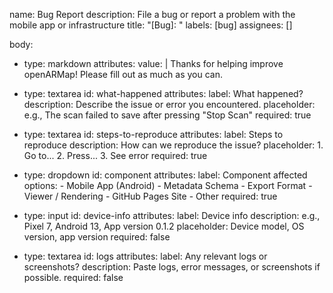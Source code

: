 name: Bug Report
description: File a bug or report a problem with the mobile app or infrastructure
title: "[Bug]: "
labels: [bug]
assignees: []

body:
  - type: markdown
    attributes:
      value: |
        Thanks for helping improve openARMap! Please fill out as much as you can.

  - type: textarea
    id: what-happened
    attributes:
      label: What happened?
      description: Describe the issue or error you encountered.
      placeholder: e.g., The scan failed to save after pressing "Stop Scan"
      required: true

  - type: textarea
    id: steps-to-reproduce
    attributes:
      label: Steps to reproduce
      description: How can we reproduce the issue?
      placeholder: 1. Go to... 2. Press... 3. See error
      required: true

  - type: dropdown
    id: component
    attributes:
      label: Component affected
      options:
        - Mobile App (Android)
        - Metadata Schema
        - Export Format
        - Viewer / Rendering
        - GitHub Pages Site
        - Other
      required: true

  - type: input
    id: device-info
    attributes:
      label: Device info
      description: e.g., Pixel 7, Android 13, App version 0.1.2
      placeholder: Device model, OS version, app version
      required: false

  - type: textarea
    id: logs
    attributes:
      label: Any relevant logs or screenshots?
      description: Paste logs, error messages, or screenshots if possible.
      required: false
